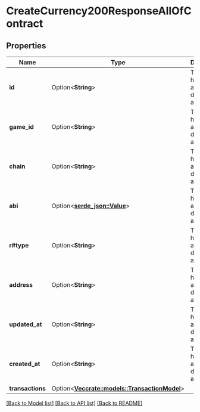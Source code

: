 # CreateCurrency200ResponseAllOfContract

## Properties

Name | Type | Description | Notes
------------ | ------------- | ------------- | -------------
**id** | Option<**String**> | This field has not had a description added. | [optional]
**game_id** | Option<**String**> | This field has not had a description added. | [optional]
**chain** | Option<**String**> | This field has not had a description added. | [optional]
**abi** | Option<[**serde_json::Value**](.md)> | This field has not had a description added. | [optional]
**r#type** | Option<**String**> | This field has not had a description added. | [optional]
**address** | Option<**String**> | This field has not had a description added. | [optional]
**updated_at** | Option<**String**> | This field has not had a description added. | [optional]
**created_at** | Option<**String**> | This field has not had a description added. | [optional]
**transactions** | Option<[**Vec<crate::models::TransactionModel>**](TransactionModel.md)> |  | [optional]

[[Back to Model list]](../README.md#documentation-for-models) [[Back to API list]](../README.md#documentation-for-api-endpoints) [[Back to README]](../README.md)


